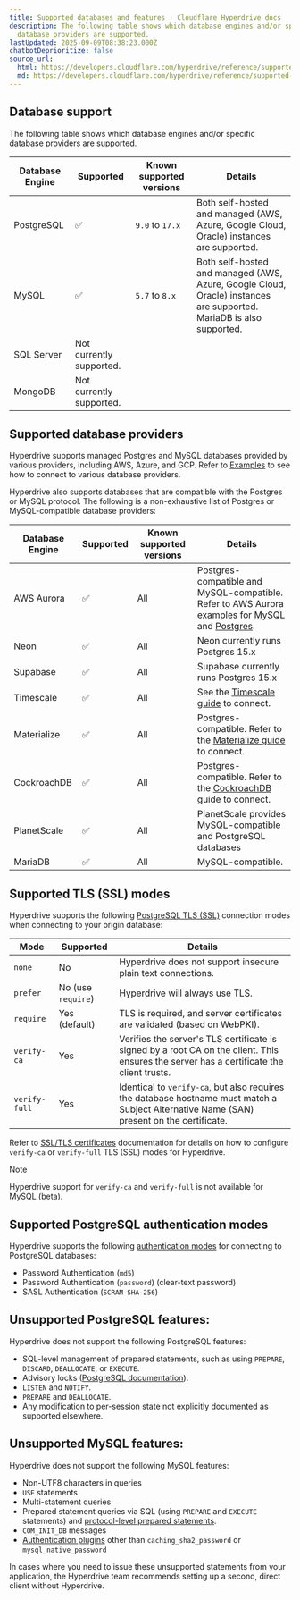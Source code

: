 ```yaml
---
title: Supported databases and features · Cloudflare Hyperdrive docs
description: The following table shows which database engines and/or specific
  database providers are supported.
lastUpdated: 2025-09-09T08:38:23.000Z
chatbotDeprioritize: false
source_url:
  html: https://developers.cloudflare.com/hyperdrive/reference/supported-databases-and-features/
  md: https://developers.cloudflare.com/hyperdrive/reference/supported-databases-and-features/index.md
---
```


## Database support

The following table shows which database engines and/or specific database providers are supported.

| Database Engine | Supported | Known supported versions | Details |
| - | - | - | - |
| PostgreSQL | ✅ | `9.0` to `17.x` | Both self-hosted and managed (AWS, Azure, Google Cloud, Oracle) instances are supported. |
| MySQL | ✅ | `5.7` to `8.x` | Both self-hosted and managed (AWS, Azure, Google Cloud, Oracle) instances are supported. MariaDB is also supported. |
| SQL Server | Not currently supported. | | |
| MongoDB | Not currently supported. | | |

## Supported database providers

Hyperdrive supports managed Postgres and MySQL databases provided by various providers, including AWS, Azure, and GCP. Refer to [Examples](https://developers.cloudflare.com/hyperdrive/examples/connect-to-postgres/) to see how to connect to various database providers.

Hyperdrive also supports databases that are compatible with the Postgres or MySQL protocol. The following is a non-exhaustive list of Postgres or MySQL-compatible database providers:

| Database Engine | Supported | Known supported versions | Details |
| - | - | - | - |
| AWS Aurora | ✅ | All | Postgres-compatible and MySQL-compatible. Refer to AWS Aurora examples for [MySQL](https://developers.cloudflare.com/hyperdrive/examples/connect-to-mysql/mysql-database-providers/aws-rds-aurora/) and [Postgres](https://developers.cloudflare.com/hyperdrive/examples/connect-to-postgres/postgres-database-providers/aws-rds-aurora/). |
| Neon | ✅ | All | Neon currently runs Postgres 15.x |
| Supabase | ✅ | All | Supabase currently runs Postgres 15.x |
| Timescale | ✅ | All | See the [Timescale guide](https://developers.cloudflare.com/hyperdrive/examples/connect-to-postgres/postgres-database-providers/timescale/) to connect. |
| Materialize | ✅ | All | Postgres-compatible. Refer to the [Materialize guide](https://developers.cloudflare.com/hyperdrive/examples/connect-to-postgres/postgres-database-providers/materialize/) to connect. |
| CockroachDB | ✅ | All | Postgres-compatible. Refer to the [CockroachDB](https://developers.cloudflare.com/hyperdrive/examples/connect-to-postgres/postgres-database-providers/cockroachdb/) guide to connect. |
| PlanetScale | ✅ | All | PlanetScale provides MySQL-compatible and PostgreSQL databases |
| MariaDB | ✅ | All | MySQL-compatible. |

## Supported TLS (SSL) modes

Hyperdrive supports the following [PostgreSQL TLS (SSL)](https://www.postgresql.org/docs/current/libpq-ssl.html) connection modes when connecting to your origin database:

| Mode | Supported | Details |
| - | - | - |
| `none` | No | Hyperdrive does not support insecure plain text connections. |
| `prefer` | No (use `require`) | Hyperdrive will always use TLS. |
| `require` | Yes (default) | TLS is required, and server certificates are validated (based on WebPKI). |
| `verify-ca` | Yes | Verifies the server's TLS certificate is signed by a root CA on the client. This ensures the server has a certificate the client trusts. |
| `verify-full` | Yes | Identical to `verify-ca`, but also requires the database hostname must match a Subject Alternative Name (SAN) present on the certificate. |

Refer to [SSL/TLS certificates](https://developers.cloudflare.com/hyperdrive/configuration/tls-ssl-certificates-for-hyperdrive/) documentation for details on how to configure `verify-ca` or `verify-full` TLS (SSL) modes for Hyperdrive.

Note

Hyperdrive support for `verify-ca` and `verify-full` is not available for MySQL (beta).

## Supported PostgreSQL authentication modes

Hyperdrive supports the following [authentication modes](https://www.postgresql.org/docs/current/auth-methods.html) for connecting to PostgreSQL databases:

* Password Authentication (`md5`)
* Password Authentication (`password`) (clear-text password)
* SASL Authentication (`SCRAM-SHA-256`)

## Unsupported PostgreSQL features:

Hyperdrive does not support the following PostgreSQL features:

* SQL-level management of prepared statements, such as using `PREPARE`, `DISCARD`, `DEALLOCATE`, or `EXECUTE`.
* Advisory locks ([PostgreSQL documentation](https://www.postgresql.org/docs/current/explicit-locking.html#ADVISORY-LOCKS)).
* `LISTEN` and `NOTIFY`.
* `PREPARE` and `DEALLOCATE`.
* Any modification to per-session state not explicitly documented as supported elsewhere.

## Unsupported MySQL features:

Hyperdrive does not support the following MySQL features:

* Non-UTF8 characters in queries
* `USE` statements
* Multi-statement queries
* Prepared statement queries via SQL (using `PREPARE` and `EXECUTE` statements) and [protocol-level prepared statements](https://sidorares.github.io/node-mysql2/docs/documentation/prepared-statements).
* `COM_INIT_DB` messages
* [Authentication plugins](https://dev.mysql.com/doc/refman/8.4/en/authentication-plugins.html) other than `caching_sha2_password` or `mysql_native_password`

In cases where you need to issue these unsupported statements from your application, the Hyperdrive team recommends setting up a second, direct client without Hyperdrive.
